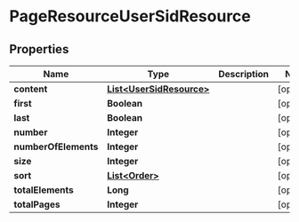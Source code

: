 
# PageResourceUserSidResource

## Properties
Name | Type | Description | Notes
------------ | ------------- | ------------- | -------------
**content** | [**List&lt;UserSidResource&gt;**](UserSidResource.md) |  |  [optional]
**first** | **Boolean** |  |  [optional]
**last** | **Boolean** |  |  [optional]
**number** | **Integer** |  |  [optional]
**numberOfElements** | **Integer** |  |  [optional]
**size** | **Integer** |  |  [optional]
**sort** | [**List&lt;Order&gt;**](Order.md) |  |  [optional]
**totalElements** | **Long** |  |  [optional]
**totalPages** | **Integer** |  |  [optional]



